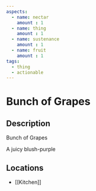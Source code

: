 ```yaml
---
aspects: 
  - name: nectar
    amount : 1
  - name: thing
    amount : 1
  - name: sustenance
    amount : 1
  - name: fruit
    amount : 1
tags:
  - thing
  - actionable
---
```


# Bunch of Grapes

## Description
Bunch of Grapes

A juicy blush-purple
## Locations
- [[Kitchen]]